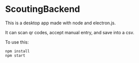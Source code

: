 # ScoutingBackend

This is a desktop app made with node and electron.js.

It can scan qr codes, accept manual entry, and save into a csv.

To use this: 

```
npm install
npm start
```
